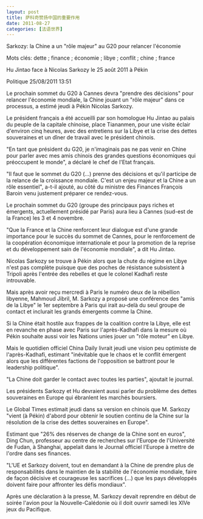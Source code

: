 ```yaml
---
layout: post
title: 萨科奇赞扬中国的重要作用
date: 2011-08-27
categories: [法语世界]  
---
```


Sarkozy: la Chine a un "rôle majeur" au G20 pour relancer l'économie

Mots clés: dette ; finance ; économie ; libye ; conflit ; chine ; france

Hu Jintao face à Nicolas Sarkozy le 25 août 2011 à Pékin

Politique 25/08/2011 13:51

Le prochain sommet du G20 à Cannes devra "prendre des décisions" pour relancer l'économie mondiale, la Chine jouant un "rôle majeur" dans ce processus, a estimé jeudi à Pékin Nicolas Sarkozy.

Le président français a été accueilli par son homologue Hu Jintao au palais du peuple de la capitale chinoise, place Tiananmen, pour une visite éclair d'environ cinq heures, avec des entretiens sur la Libye et la crise des dettes souveraines et un dîner de travail avec le président chinois.

"En tant que président du G20, je n'imaginais pas ne pas venir en Chine pour parler avec mes amis chinois des grandes questions économiques qui préoccupent le monde", a déclaré le chef de l'Etat français.

"Il faut que le sommet du G20 (...) prenne des décisions et qu'il participe de la relance de la croissance mondiale. C'est un enjeu majeur et la Chine a un rôle essentiel", a-t-il ajouté, au côté du ministre des Finances François Baroin venu justement préparer ce rendez-vous.

Le prochain sommet du G20 (groupe des principaux pays riches et émergents, actuellement présidé par Paris) aura lieu à Cannes (sud-est de la France) les 3 et 4 novembre.

"Que la France et la Chine renforcent leur dialogue est d'une grande importance pour le succès du sommet de Cannes, pour le renforcement de la coopération économique internationale et pour la promotion de la reprise et du développement sain de l'économie mondiale", a dit Hu Jintao.

Nicolas Sarkozy se trouve à Pékin alors que la chute du régime en Libye n'est pas complète puisque que des poches de résistance subsistent à Tripoli après l'entrée des rebelles et que le colonel Kadhafi reste introuvable.

Mais après avoir reçu mercredi à Paris le numéro deux de la rébellion libyenne, Mahmoud Jibril, M. Sarkozy a proposé une conférence des "amis de la Libye" le 1er septembre à Paris qui irait au-delà du seul groupe de contact et inclurait les grands émergents comme la Chine.

Si la Chine était hostile aux frappes de la coalition contre la Libye, elle est en revanche en phase avec Paris sur l'après-Kadhafi dans la mesure où Pékin souhaite aussi voir les Nations unies jouer un "rôle moteur" en Libye.

Mais le quotidien officiel China Daily livrait jeudi une vision peu optimiste de l'après-Kadhafi, estimant "inévitable que le chaos et le conflit émergent alors que les différentes factions de l'opposition se battront pour le leadership politique".

"La Chine doit garder le contact avec toutes les parties", ajoutait le journal.

Les présidents Sarkozy et Hu devraient aussi parler du problème des dettes souveraines en Europe qui ébranlent les marchés boursiers.

Le Global Times estimait jeudi dans sa version en chinois que M. Sarkozy "vient (à Pékin) d'abord pour obtenir le soutien continu de la Chine sur la résolution de la crise des dettes souveraines en Europe".

Estimant que "26% des réserves de change de la Chine sont en euros", Ding Chun, professeur au centre de recherches sur l'Europe de l'Université de Fudan, à Shanghai, appelait dans le Journal officiel l'Europe à mettre de l'ordre dans ses finances.

"L'UE et Sarkozy doivent, tout en demandant à la Chine de prendre plus de responsabilités dans le maintien de la stabilité de l'économie mondiale, faire de façon décisive et courageuse les sacrifices (...) que les pays développés doivent faire pour affronter les défis mondiaux".

Après une déclaration à la presse, M. Sarkozy devait reprendre en début de soirée l'avion pour la Nouvelle-Calédonie où il doit ouvrir samedi les XIVe jeux du Pacifique.
